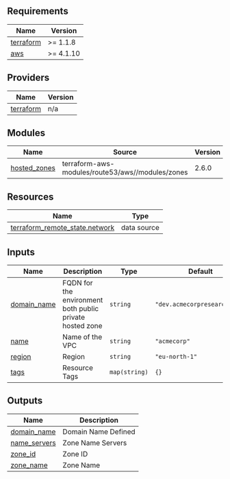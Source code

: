 <!-- BEGIN_TF_DOCS -->
## Requirements

| Name | Version |
|------|---------|
| <a name="requirement_terraform"></a> [terraform](#requirement\_terraform) | >= 1.1.8 |
| <a name="requirement_aws"></a> [aws](#requirement\_aws) | >= 4.1.10 |

## Providers

| Name | Version |
|------|---------|
| <a name="provider_terraform"></a> [terraform](#provider\_terraform) | n/a |

## Modules

| Name | Source | Version |
|------|--------|---------|
| <a name="module_hosted_zones"></a> [hosted\_zones](#module\_hosted\_zones) | terraform-aws-modules/route53/aws//modules/zones | 2.6.0 |

## Resources

| Name | Type |
|------|------|
| [terraform_remote_state.network](https://registry.terraform.io/providers/hashicorp/terraform/latest/docs/data-sources/remote_state) | data source |

## Inputs

| Name | Description | Type | Default | Required |
|------|-------------|------|---------|:--------:|
| <a name="input_domain_name"></a> [domain\_name](#input\_domain\_name) | FQDN for the environment both public private hosted zone | `string` | `"dev.acmecorpresearch.com"` | no |
| <a name="input_name"></a> [name](#input\_name) | Name of the VPC | `string` | `"acmecorp"` | no |
| <a name="input_region"></a> [region](#input\_region) | Region | `string` | `"eu-north-1"` | no |
| <a name="input_tags"></a> [tags](#input\_tags) | Resource Tags | `map(string)` | `{}` | no |

## Outputs

| Name | Description |
|------|-------------|
| <a name="output_domain_name"></a> [domain\_name](#output\_domain\_name) | Domain Name Defined |
| <a name="output_name_servers"></a> [name\_servers](#output\_name\_servers) | Zone Name Servers |
| <a name="output_zone_id"></a> [zone\_id](#output\_zone\_id) | Zone ID |
| <a name="output_zone_name"></a> [zone\_name](#output\_zone\_name) | Zone Name |
<!-- END_TF_DOCS -->